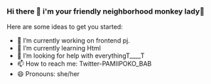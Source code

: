 ### Hi there 👋 i'm your friendly neighborhood monkey lady🙈

Here are some ideas to get you started:

- 🔭 I’m currently working on frontend pj.
- 🌱 I’m currently learning Html
- 🤔 I’m looking for help with everythingT____T
- 📫 How to reach me: Twitter-PAMIIPOKO_BAB
- 😄 Pronouns: she/her


